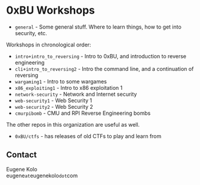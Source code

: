 # 0xBU Workshops

* `general` - Some general stuff. Where to learn things, how to get into security, etc.

Workshops in chronological order:
* `intro+intro_to_reversing` - Intro to 0xBU, and introduction to reverse engineering
* `cli+intro_to_reversing2` - Intro the command line, and a continuation of reversing
* `wargaming1` - Intro to some wargames
* `x86_exploiting1` - Intro to x86 exploitation 1
* `network-security` - Network and Internet security
* `web-security1` - Web Security 1
* `web-security2` - Web Security 2
* `cmurpibomb` - CMU and RPI Reverse Engineering bombs

The other repos in this organization are useful as well.
* `0xBU/ctfs` - has releases of old CTFs to play and learn from
 
## Contact
Eugene Kolo  
eugene`at`eugenekolo`dot`com
